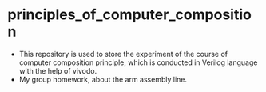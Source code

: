# principles_of_computer_composition
* This repository is used to store the experiment of the course of computer composition principle, which is conducted in Verilog language with the help of vivodo.
* My group homework, about the arm assembly line.
